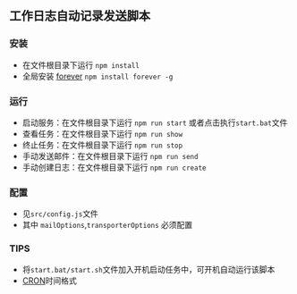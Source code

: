 ## 工作日志自动记录发送脚本

### 安装
* 在文件根目录下运行 `npm install`
* 全局安装 [forever](https://github.com/foreverjs/forever) `npm install forever -g`

### 运行
* 启动服务：在文件根目录下运行 `npm run start` 或者点击执行`start.bat`文件
* 查看任务：在文件根目录下运行 `npm run show`
* 终止任务：在文件根目录下运行 `npm run stop`
* 手动发送邮件：在文件根目录下运行 `npm run send`
* 手动创建日志：在文件根目录下运行 `npm run create`

### 配置
* 见`src/config.js`文件
* 其中 `mailOptions`,`transporterOptions` 必须配置

### TIPS
* 将`start.bat/start.sh`文件加入开机启动任务中，可开机自动运行该脚本
* [CRON](https://zh.wikipedia.org/wiki/Cron)时间格式